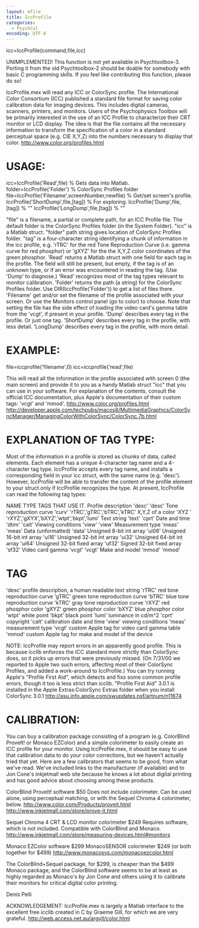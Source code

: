 ```yaml
---
layout: mfile
title: IccProfile
categories:
  - PsychCal
encoding: UTF-8
---
```


icc=IccProfile(command,file,icc)



UNIMPLEMENTED! This function is not yet available in Psychtoolbox-3.
Porting it from the old Psychtoolbox-2 should be doable for somebody
with basic C programming skills. If you feel like contributing this
function, please do so!



IccProfile.mex will read any ICC or ColorSync profile. The
International Color Consortium (ICC) published a standard file
format for saving color calibration data for imaging devices. This
includes digital cameras, scanners, printers, and monitors. Users
of the Psychophysics Toolbox will be primarily interested in the
use of an ICC Profile to characterize their CRT monitor or LCD
display. The idea is that the file contains all the necessary
information to transform the specification of a color in a standard
perceptual space (e.g. CIE X,Y,Z) into the numbers necessary to
display that color.
<http://www.color.org/profiles.html>

# USAGE:

icc=IccProfile('Read',file)                      % Gets data into Matlab.
folder=IccProfile('Folder')                      % ColorSync Profiles folder
file=IccProfile('Filename',screenNumber,newfile) % Get/set screen's profile.
IccProfile('ShortDump',file,[tag])               % For exploring.
IccProfile('Dump',file,[tag])                    % ""
IccProfile('LongDump',file,[tag])                % ""

"file"      is a filename, a partial or complete path, for an ICC
            Profile file. The default folder is the ColorSync Profiles
            folder (in the System Folder).
"icc"       is a Matlab struct.
"folder"    path string gives location of ColorSync Profiles folder.
"tag"       is a four-character string identifying a chunk of
            information in the icc profile, e.g. 'rTRC' for the red
            Tone Reproduction Curve (i.e. gamma curve for red phosphor)
            or 'gXYZ' for the the X,Y,Z color coordinates of the green
            phosphor.
'Read'      returns a Matlab struct with one field for each tag in the
            profile. The field will still be present, but empty, if the
            tag is of an unknown type, or if an error was encountered in
            reading the tag. (Use 'Dump' to diagnose.) 'Read' recognizes
            most of the tag types relevant to monitor calibration.
'Folder'    returns the path (a string) for the ColorSync Profiles folder.
            Use DIR(IccProfile('Folder')) to get a list of files there.
'Filename'  get and/or set the filename of the profile associated with your
                        screen. Or use the Monitors control panel (go to color) to choose.
            Note that setting the file has the side effect of loading
            the video card's gamma table from the 'vcgt', if present in
            your profile.
'Dump'      describes every tag in the profile. Or just one tag.
'ShortDump' describes every tag in the profile, with less detail.
'LongDump'  describes every tag in the profile, with more detail.

# EXAMPLE:

file=iccprofile('filename',0)
icc=iccprofile('read',file)

This will read all the information in the profile associated with
screen 0 (the main screen) and provide it to you as a handy Matlab struct
"icc" that you can use in your software. For explanation of the contents,
consult the official ICC documentation, plus Apple's documentation of
their custom tags: 'vcgt' and 'mmod'.
<http://www.color.org/profiles.html>
<http://developer.apple.com/techpubs/macos8/MultimediaGraphics/ColorSyncManager/ManagingColorWithColorSync/ColorSync.7b.html>

# EXPLANATION OF TAG TYPE:

Most of the information in a profile is stored as chunks of data,
called elements. Each element has a unique 4-character tag name and
a 4-character tag type. IccProfile accepts every tag name, and
installs a corresponding field in your icc struct, with the same
name (e.g. 'desc'). However, IccProfile will be able to transfer the
content of the profile element to your struct only if IccProfile
recognizes the type. At present, IccProfile can read the following
tag types:

NAME                        TYPE      TAGS THAT USE IT.
Profile description         'desc'    'desc'
Tone reproduction curve     'curv'    'rTRC','gTRC','bTRC','kTRC'
X,Y,Z of a color            'XYZ '    'rXYZ','gXYX','bXYZ','wtpt','bkpt','lumi'
Text string                 'text'    'cprt'
Date and time               'dtim'    'calt'
Viewing conditions          'view'    'view'
Measurement type            'meas'    'meas'
Data (unformatted)          'data'
Unsigned 8-bit int array    'ui08'
Unsigned 16-bit int array   'ui16'
Unsigned 32-bit int array   'ui32'
Unsigned 64-bit int array   'ui64'
Unsigned 32-bit fixed array 'uf32'
Signed 32-bit fixed array   'sf32'
Video card gamma            'vcgt'    'vcgt'
Make and model              'mmod'    'mmod'

# TAG
'desc'    profile description, a human readable text string
'rTRC'    red tone reproduction curve
'gTRC'    green tone reproduction curve
'bTRC'    blue tone reproduction curve
'kTRC'    gray tone reproduction curve
'rXYZ'    red phosphor color
'gXYZ'    green phosphor color
'bXYZ'    blue phosphor color
'wtpt'    white point
'bkpt'    black point
'lumi'    luminance in cd/m^2
'cprt'    copyright
'calt'    calibration date and time
'view'    viewing conditions
'meas'    measurement type
'vcgt'    custom Apple tag for video card gamma table
'mmod'    custom Apple tag for make and model of the device

NOTE: IccProfile may report errors in an apparently good profile.
This is because icclib enforces the ICC standard more strictly than
ColorSync does, so it picks up errors that were previously missed.
(On 7/31/00 we reported to Apple two such errors, affecting most of their
ColorSync Profiles, and added a work-around to IccProfile.)
You can try running Apple's "Profile First Aid", which detects and
fixs some common profile errors, though it too is less strict than
icclib. "Profile First Aid" 3.0.1 is installed in the Apple
Extras:ColorSync Extras folder when you install ColorSync 3.0.1
<http://asu.info.apple.com/swupdates.nsf/artnum/n11674>

# CALIBRATION:

You can buy a calibration package consisting of a program (e.g.
ColorBlind ProveIt! or Monaco EZColor) and a simple colorimeter to
easily create an ICC profile for your monitor. Using IccProfile.mex,
it should be easy to use that calibration data to do your color
corrections, but we haven't actually tried that yet. Here are a few
calibrators that seems to be good, from what we've read. We've
included links to the manufacturer (if available) and to Jon Cone's
inkjetmall web site because he knows a lot about digital
printing and has good advice about choosing among these products.

ColorBlind ProveIt! software $50
Does not include colorimeter. Can be used alone, using perceptual
matching, or with the Sequel Chroma 4 colorimeter, below.
<http://www.color.com/Products/proveit.html>
<http://www.inkjetmall.com/store/prove-it.html>

Sequel Chroma 4 CRT & LCD monitor colorimeter $249
Requires software, which is not included. Compatible with ColorBlind
and Monaco.
<http://www.inkjetmall.com/store/measuring-devices.html#monitors>

Monaco EZColor software $299
MonacoSENSOR colorimeter $249 (or both together for $499)
<http://www.monacosys.com/monacoezcolor.html>

The ColorBlind+Sequel package, for $299, is cheaper than the $499
Monaco package, and the ColorBlind software seems to be at least as
highly regarded as Monaco's by Jon Cone and others using it to
calibrate their monitors for critical digital color printing.

Denis Pelli

ACKNOWLEDGEMENT: IccProfile.mex is largely a Matlab interface to
the excellent free icclib created in C by Graeme Gill, for which we
are very grateful.
<http://web.access.net.au/argyll/color.html>